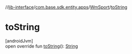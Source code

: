 //[lib-interface](../../../index.md)/[com.base.sdk.entity.apps](../index.md)/[WmSport](index.md)/[toString](to-string.md)

# toString

[androidJvm]\
open override fun [toString](to-string.md)(): [String](https://kotlinlang.org/api/latest/jvm/stdlib/kotlin/-string/index.html)
